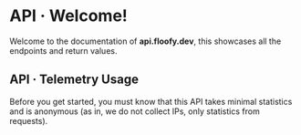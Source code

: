 # API · Welcome!
Welcome to the documentation of **api.floofy.dev**, this showcases all the endpoints and return values.

## API · Telemetry Usage
Before you get started, you must know that this API takes minimal statistics and is anonymous (as in, we do not collect IPs, only statistics from requests).
